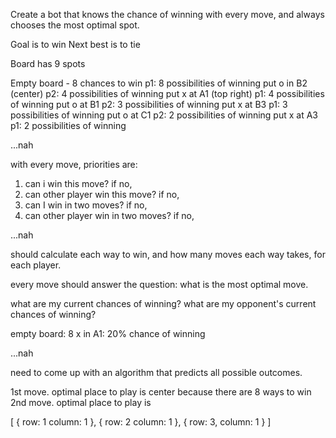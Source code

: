 Create a bot that knows the chance of winning with every move, and always chooses the most optimal spot.

Goal is to win
Next best is to tie

Board has 9 spots

Empty board - 8 chances to win
p1: 8 possibilities of winning
  put o in B2 (center)
p2: 4 possibilities of winning
  put x at A1 (top right)
p1: 4 possibilities of winning
  put o at B1
p2: 3 possibilities of winning
  put x at B3
p1: 3 possibilities of winning
  put o at C1
p2: 2 possibilities of winning
  put x at A3
p1: 2 possibilities of winning

...nah

with every move, priorities are:
1) can i win this move?
if no,
2) can other player win this move?
if no,
3) can I win in two moves?
if no,
4) can other player win in two moves?
if no,

...nah

should calculate each way to win, and how many moves each way takes, for each player.

every move should answer the question: what is the most optimal move.

what are my current chances of winning? what are my opponent's current chances of winning?

empty board: 8
x in A1: 20% chance of winning

...nah

need to come up with an algorithm that predicts all possible outcomes.


1st move. optimal place to play is center because there are 8 ways to win
2nd move. optimal place to play is

[
  {
    row: 1
    column: 1
  },
  {
    row: 2
    column: 1
  },
  {
    row: 3,
    column: 1
  }
]